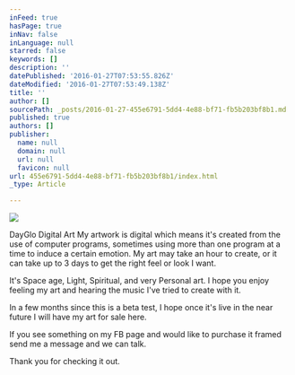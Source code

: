 ```yaml
---
inFeed: true
hasPage: true
inNav: false
inLanguage: null
starred: false
keywords: []
description: ''
datePublished: '2016-01-27T07:53:55.826Z'
dateModified: '2016-01-27T07:53:49.138Z'
title: ''
author: []
sourcePath: _posts/2016-01-27-455e6791-5dd4-4e88-bf71-fb5b203bf8b1.md
published: true
authors: []
publisher:
  name: null
  domain: null
  url: null
  favicon: null
url: 455e6791-5dd4-4e88-bf71-fb5b203bf8b1/index.html
_type: Article

---
```

![](https://the-grid-user-content.s3-us-west-2.amazonaws.com/7b6c7d9f-f6f5-4752-b620-93dfa38638f5.png)

DayGlo Digital Art My artwork is digital which means it's created from the use of computer programs, sometimes using more than one program at a time to induce a certain emotion. My art may take an hour to create, or it can take up to 3 days to get the right feel or look I want. 

It's Space age, Light, Spiritual, and very Personal art. I hope you enjoy feeling my art and hearing the music I've tried to create with it.

In a few months since this is a beta test, I hope once it's live in the near future I will have my art for sale here.

If you see something on my FB page and would like to purchase it framed send me a message and we can talk.

Thank you for checking it out.